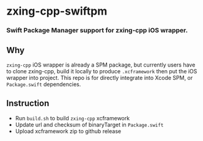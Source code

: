 # zxing-cpp-swiftpm

### Swift Package Manager support for zxing-cpp iOS wrapper.

## Why

`zxing-cpp` iOS wrapper is already a SPM package, but currently users have to clone zxing-cpp, build it locally to produce `.xcframework` then put the iOS wrapper into project. This repo is for directly integrate into Xcode SPM, or `Package.swift` dependencies.

## Instruction

- Run `build.sh` to build `zxing-cpp` xcframework
- Update url and checksum of binaryTarget in `Package.swift`
- Upload xcframework zip to github release